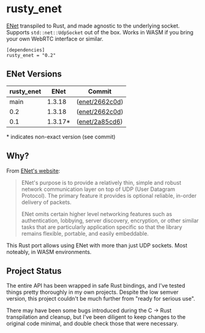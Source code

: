 # rusty_enet

[ENet](https://github.com/lsalzman/enet) transpiled to Rust, and made agnostic to the underlying socket. Supports `std::net::UdpSocket` out of the box. Works in WASM if you bring your own WebRTC interface or similar.

```
[dependencies]
rusty_enet = "0.2"
```

## ENet Versions

| rusty_enet  | ENet    | Commit
| ----------- | ------- | ------
| main        | 1.3.18  | ([enet/2662c0d](https://github.com/lsalzman/enet/commit/2662c0de09e36f2a2030ccc2c528a3e4c9e8138a))
| 0.2         | 1.3.18  | ([enet/2662c0d](https://github.com/lsalzman/enet/commit/2662c0de09e36f2a2030ccc2c528a3e4c9e8138a))
| 0.1         | 1.3.17* | ([enet/2a85cd6](https://github.com/lsalzman/enet/commit/2a85cd64459f6ba038d233a634d9440490dbba12))

\* indicates non-exact version (see commit)

## Why?

From [ENet's website](http://sauerbraten.org/enet/):

> ENet's purpose is to provide a relatively thin, simple and robust network communication layer on top of UDP (User Datagram Protocol). The primary feature it provides is optional reliable, in-order delivery of packets.
>
> ENet omits certain higher level networking features such as authentication, lobbying, server discovery, encryption, or other similar tasks that are particularly application specific so that the library remains flexible, portable, and easily embeddable.

This Rust port allows using ENet with more than just UDP sockets. Most noteably, in WASM environments.

## Project Status

The entire API has been wrapped in safe Rust bindings, and I've tested things pretty thoroughly in my own projects. Despite the low semver version, this project couldn't be much further from "ready for serious use".

There may have been some bugs introduced during the C -> Rust transpilation and cleanup, but I've been diligent to keep changes to the original code minimal, and double check those that were necessary.
